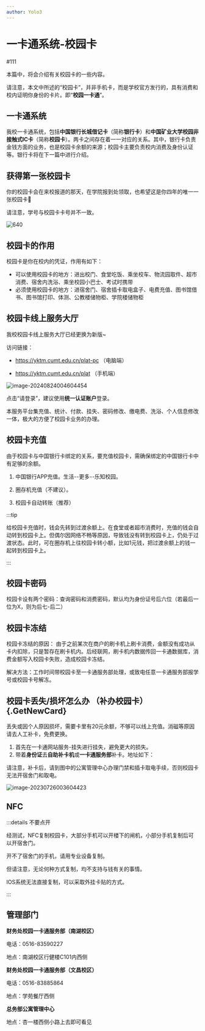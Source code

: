 ```yaml
---
author: Yolo3
---
```


# 一卡通系统-校园卡

#111

本篇中，将会介绍有关校园卡的一些内容。

请注意，本文中所述的“校园卡”，并非手机卡，而是学校官方发行的，具有消费和校内证明你身份的卡片。即“**校园一卡通**”。

## 一卡通系统

我校一卡通系统，包括**中国银行长城借记卡**（简称**银行卡**）和**中国矿业大学校园非接触式IC卡**（简称**校园卡**）。两卡之间存在着一一对应的关系。其中，银行卡负责金钱方面的业务，也是校园卡余额的来源；校园卡主要负责校内消费及身份认证等。银行卡将在下一篇中进行介绍。

## 获得第一张校园卡

你的校园卡会在来校报道的那天，在学院报到处领取，也希望这是你四年的唯一一张校园卡:dog:

请注意，学号与校园卡卡号并不一致。

![640](https://s2.loli.net/2023/07/26/voI4STp1PdecNiw.jpg)

## 校园卡的作用

校园卡是你在校内的凭证，作用有如下：

- 可以使用校园卡的地方：进出校门、食堂吃饭、乘坐校车、物流园取件、超市消费、宿舍内洗浴、乘坐校园小巴士、考试时携带
- 必须使用校园卡的地方：进宿舍门、宿舍插卡取电盒子、电费充值、图书馆借书、图书馆打印、体测、公教楼储物柜、学院楼储物柜

## 校园卡线上服务大厅

我校校园卡线上服务大厅已经更换为新版~

访问链接：

- https://yktm.cumt.edu.cn/plat-pc （电脑端）

- https://yktm.cumt.edu.cn/plat （手机端）

![image-20240824004604454](https://s2.loli.net/2024/08/24/P2JcdGsr5mXOMVx.png)

点击“请登录”，建议使用**统一认证账户**登录。

本服务平台集充值、统计、付款、挂失、密码修改、缴电费、洗浴、个人信息修改一体，极大的方便了校园卡业务的办理。

## 校园卡充值

由于校园卡与中国银行卡绑定的关系，要充值校园卡，需确保绑定的中国银行卡中有足够的余额。

1. 中国银行APP充值。生活--更多--乐知校园。

   

2. 圈存机充值（不建议）。

3. 校园卡自动转账（推荐）

:::tip

给校园卡充值时，钱会先转到过渡余额上。在食堂或者超市消费时，充值的钱会自动转到校园卡上。但偶尔因网络不畅等原因，导致钱没有转到校园卡上，仍处于过渡状态。此时，可在圈存机上往校园卡转小额，比如1元钱，把过渡余额上的钱一起转到校园卡上。

:::

## 校园卡密码

校园卡设有两个密码：查询密码和消费密码，默认均为身份证号后六位（若最后一位为X，则为后七-后二）

## 校园卡冻结

校园卡冻结的原因： 由于之前某次在商户的刷卡机上刷卡消费，金额没有成功从卡内扣除，只是暂存在刷卡机内。后经联网，刷卡机内数据传回一卡通数据库，消费金额写入校园卡失败，造成校园卡冻结。

解决方法：工作时间带校园卡至一卡通服务部处理，或致电任意一卡通服务部报学号或校园卡号解冻。

## 校园卡丢失/损坏怎么办 （补办校园卡）{.GetNewCard}

丢失或因个人原因损坏，需要卡里有20元余额，不够可以线上充值。消磁等原因请去人工补卡，免费更换。

1. 首先在一卡通网站服务-挂失进行挂失，避免更大的损失。
2. 带着**身份证**去**自助补卡机**或**一卡通服务部**补卡。地址如下：

请注意，补卡后，请到图中的公寓管理中心办理门禁和插卡取电手续，否则校园卡无法开宿舍门和取电。

![image-20230726003604423](https://s2.loli.net/2023/07/26/MxKCU6FP74EfLuI.png)

## NFC

:::details 不要点开

经测试，NFC复制校园卡，大部分手机可以开楼下的闸机，小部分手机复制后可以开宿舍门。

开不了宿舍门的手机，请用专业设备复制。

但请注意，无论何种方式复制，均不支持与钱有关的事情。

IOS系统无法直接复制，可以采取外挂卡贴的方式。

:::

## 管理部门

**财务处校园一卡通服务部（南湖校区）**

电话：0516-83590227

地点：南湖校区行健楼C101内西侧

**财务处校园一卡通服务部（文昌校区）**

电话：0516-83885864

地点：学苑餐厅西侧

**总务部公寓管理中心**

地点：杏一楼西侧小路上去即可看见
